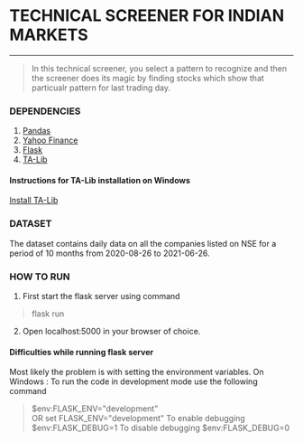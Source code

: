 # TECHNICAL SCREENER FOR INDIAN MARKETS

---


> In this technical screener, you select a pattern to recognize and then the screener does its magic by finding stocks which show that particualr pattern for last trading day.


### DEPENDENCIES

1. [Pandas](https://pypi.org/project/pandas/)
2. [Yahoo Finance](https://pypi.org/project/yfinance/)
3. [Flask](https://flask.palletsprojects.com/en/1.1.x/quickstart/)
4. [TA-Lib](https://mrjbq7.github.io/ta-lib/index.html)

#### Instructions for TA-Lib installation on Windows
[Install TA-Lib](https://blog.quantinsti.com/install-ta-lib-python/)


### DATASET

The dataset contains daily data on all the companies listed on NSE for a period of 10 months from 2020-08-26 to 2021-06-26.

### HOW TO RUN

1. First start the flask server using command 

> flask run

2. Open localhost:5000 in your browser of choice.

#### Difficulties while running flask server

Most likely the problem is with setting the environment variables.
On Windows :
            To run the code in development mode use the following command
> $env:FLASK_ENV="development"  
OR 
> set FLASK_ENV="development"
            To enable debugging
> $env:FLASK_DEBUG=1
            To disable debugging
> $env:FLASK_DEBUG=0

